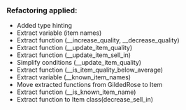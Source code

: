 ### Refactoring applied:
- Added type hinting
- Extract variable (item names)
- Extract function (__increase_quality, __decrease_quality)
- Extract function (__update_item_quality)
- Extract function (__update_item_sell_in)
- Simplify conditions (__update_item_quality)
- Extract function (__is_item_quality_below_average)
- Extract variable (__known_item_names)
- Move extracted functions from GildedRose to Item
- Extract function (__is_known_item_name)
- Extract function to Item class(decrease_sell_in)
